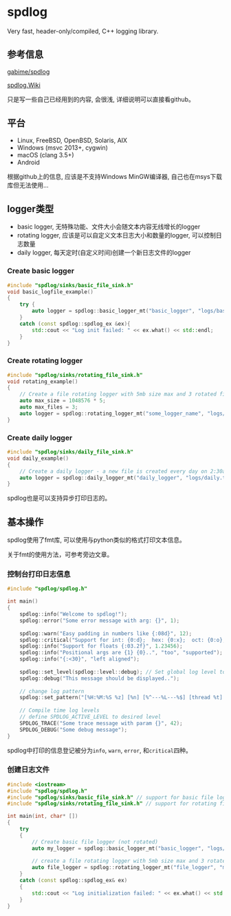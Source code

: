 # spdlog

Very fast, header-only/compiled, C++ logging library.

## 参考信息

[gabime/spdlog](https://github.com/gabime/spdlog)

[spdlog.Wiki](https://github.com/gabime/spdlog/wiki)

只是写一些自己已经用到的内容, 会很浅, 详细说明可以直接看github。

## 平台

- Linux, FreeBSD, OpenBSD, Solaris, AIX
- Windows (msvc 2013+, cygwin)
- macOS (clang 3.5+)
- Android

根据github上的信息, 应该是不支持Windows MinGW编译器, 自己也在msys下载库但无法使用...

## logger类型

- basic logger, 无特殊功能、文件大小会随文本内容无线增长的logger
- rotating logger, 应该是可以自定义文本日志大小和数量的logger, 可以控制日志数量
- daily logger, 每天定时(自定义时间)创建一个新日志文件的logger

### Create basic logger

```cpp
#include "spdlog/sinks/basic_file_sink.h"
void basic_logfile_example()
{
    try {
        auto logger = spdlog::basic_logger_mt("basic_logger", "logs/basic-log.txt");
    }
    catch (const spdlog::spdlog_ex &ex){
        std::cout << "Log init failed: " << ex.what() << std::endl;
    }
}
```

### Create rotating logger

```cpp
#include "spdlog/sinks/rotating_file_sink.h"
void rotating_example()
{
    // Create a file rotating logger with 5mb size max and 3 rotated files
    auto max_size = 1048576 * 5;
    auto max_files = 3;
    auto logger = spdlog::rotating_logger_mt("some_logger_name", "logs/rotating.txt", max_size, max_files);
}
```

### Create daily logger

```cpp
#include "spdlog/sinks/daily_file_sink.h"
void daily_example()
{
    // Create a daily logger - a new file is created every day on 2:30am
    auto logger = spdlog::daily_logger_mt("daily_logger", "logs/daily.txt", 2, 30);
}
```

spdlog也是可以支持异步打印日志的。

## 基本操作

spdlog使用了fmt库, 可以使用与python类似的格式打印文本信息。

关于fmt的使用方法，可参考旁边文章。

### 控制台打印日志信息

```cpp
#include "spdlog/spdlog.h"

int main() 
{
    spdlog::info("Welcome to spdlog!");
    spdlog::error("Some error message with arg: {}", 1);
    
    spdlog::warn("Easy padding in numbers like {:08d}", 12);
    spdlog::critical("Support for int: {0:d};  hex: {0:x};  oct: {0:o}; bin: {0:b}", 42);
    spdlog::info("Support for floats {:03.2f}", 1.23456);
    spdlog::info("Positional args are {1} {0}..", "too", "supported");
    spdlog::info("{:<30}", "left aligned");
    
    spdlog::set_level(spdlog::level::debug); // Set global log level to debug
    spdlog::debug("This message should be displayed..");    
    
    // change log pattern
    spdlog::set_pattern("[%H:%M:%S %z] [%n] [%^---%L---%$] [thread %t] %v");
    
    // Compile time log levels
    // define SPDLOG_ACTIVE_LEVEL to desired level
    SPDLOG_TRACE("Some trace message with param {}", 42);
    SPDLOG_DEBUG("Some debug message");
}
```

spdlog中打印的信息登记被分为`info`, `warn`, `error`, 和`critical`四种。

### 创建日志文件

```cpp
#include <iostream>
#include "spdlog/spdlog.h"
#include "spdlog/sinks/basic_file_sink.h" // support for basic file logging
#include "spdlog/sinks/rotating_file_sink.h" // support for rotating file logging

int main(int, char* [])
{
    try 
    {
        // Create basic file logger (not rotated)
        auto my_logger = spdlog::basic_logger_mt("basic_logger", "logs/basic.txt");
        
        // create a file rotating logger with 5mb size max and 3 rotated files
        auto file_logger = spdlog::rotating_logger_mt("file_logger", "myfilename", 1024 * 1024 * 5, 3);
    }
    catch (const spdlog::spdlog_ex& ex)
    {
        std::cout << "Log initialization failed: " << ex.what() << std::endl;
    }
}
```
